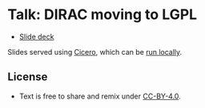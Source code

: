 # Talk: DIRAC moving to LGPL

- [Slide deck](http://cicero.xyz/v3/remark/0.14.0/github.com/bast/talk-dirac-lgpl/main/talk.md/)

Slides served using [Cicero](http://cicero.xyz), which can be [run locally](https://github.com/bast/cicero).


## License

- Text is free to share and remix under [CC-BY-4.0](https://creativecommons.org/licenses/by/4.0/).
